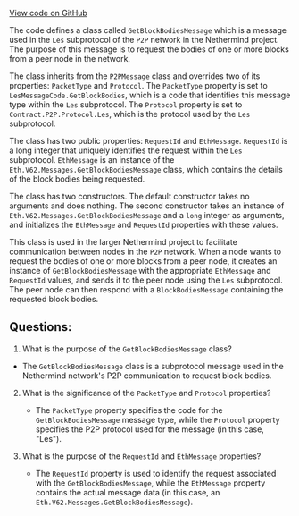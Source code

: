 [View code on GitHub](https://github.com/nethermindeth/nethermind/Nethermind.Network/P2P/Subprotocols/Les/Messages/GetBlockBodiesMessage.cs)

The code defines a class called `GetBlockBodiesMessage` which is a message used in the `Les` subprotocol of the `P2P` network in the Nethermind project. The purpose of this message is to request the bodies of one or more blocks from a peer node in the network. 

The class inherits from the `P2PMessage` class and overrides two of its properties: `PacketType` and `Protocol`. The `PacketType` property is set to `LesMessageCode.GetBlockBodies`, which is a code that identifies this message type within the `Les` subprotocol. The `Protocol` property is set to `Contract.P2P.Protocol.Les`, which is the protocol used by the `Les` subprotocol.

The class has two public properties: `RequestId` and `EthMessage`. `RequestId` is a long integer that uniquely identifies the request within the `Les` subprotocol. `EthMessage` is an instance of the `Eth.V62.Messages.GetBlockBodiesMessage` class, which contains the details of the block bodies being requested.

The class has two constructors. The default constructor takes no arguments and does nothing. The second constructor takes an instance of `Eth.V62.Messages.GetBlockBodiesMessage` and a `long` integer as arguments, and initializes the `EthMessage` and `RequestId` properties with these values.

This class is used in the larger Nethermind project to facilitate communication between nodes in the `P2P` network. When a node wants to request the bodies of one or more blocks from a peer node, it creates an instance of `GetBlockBodiesMessage` with the appropriate `EthMessage` and `RequestId` values, and sends it to the peer node using the `Les` subprotocol. The peer node can then respond with a `BlockBodiesMessage` containing the requested block bodies.
## Questions: 
 1. What is the purpose of the `GetBlockBodiesMessage` class?
   - The `GetBlockBodiesMessage` class is a subprotocol message used in the Nethermind network's P2P communication to request block bodies.

2. What is the significance of the `PacketType` and `Protocol` properties?
   - The `PacketType` property specifies the code for the `GetBlockBodiesMessage` message type, while the `Protocol` property specifies the P2P protocol used for the message (in this case, "Les").

3. What is the purpose of the `RequestId` and `EthMessage` properties?
   - The `RequestId` property is used to identify the request associated with the `GetBlockBodiesMessage`, while the `EthMessage` property contains the actual message data (in this case, an `Eth.V62.Messages.GetBlockBodiesMessage`).